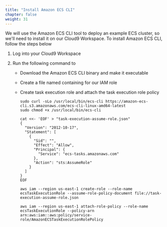 ```yaml
---
title: "Install Amazon ECS CLI"
chapter: false
weight: 31
---
```


We will use the Amazon ECS CLI tool to deploy an example ECS cluster, so we'll need to install it on our Cloud9 Workspace.  To install Amazon ECS CLI, follow the steps below

1. Log into your Cloud9 Workspace

2. Run the following command to

   - Download the Amazon ECS CLI binary and make it executable
   - Create a file named containing for our IAM role
   - Create task execution role and attach the task execution role policy


        ```
        sudo curl -sLo /usr/local/bin/ecs-cli https://amazon-ecs-cli.s3.amazonaws.com/ecs-cli-linux-amd64-latest
        sudo chmod +x /usr/local/bin/ecs-cli

        cat <<- 'EOF' > "task-execution-assume-role.json"
        {
          "Version": "2012-10-17",
          "Statement": [
            {
              "Sid": "",
              "Effect": "Allow",
              "Principal": {
                "Service": "ecs-tasks.amazonaws.com"
              },
              "Action": "sts:AssumeRole"
            }
          ]
        }
        EOF

        aws iam --region us-east-1 create-role --role-name ecsTaskExecutionRole --assume-role-policy-document file://task-execution-assume-role.json

        aws iam --region us-east-1 attach-role-policy --role-name ecsTaskExecutionRole --policy-arn arn:aws:iam::aws:policy/service-role/AmazonECSTaskExecutionRolePolicy
        ```
